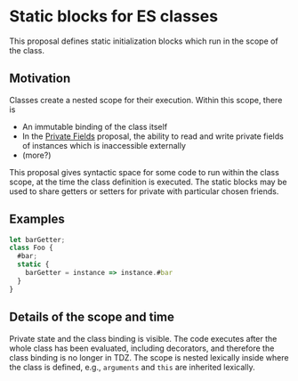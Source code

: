 # Static blocks for ES classes

This proposal defines static initialization blocks which run in the scope of the class.

## Motivation

Classes create a nested scope for their execution. Within this scope, there is
- An immutable binding of the class itself
- In the [Private Fields](https://github.com/tc39/proposal-private-fields) proposal, the ability to read and write private fields of instances which is inaccessible externally
- (more?)

This proposal gives syntactic space for some code to run within the class scope, at the time the class definition is executed. The static blocks may be used to share getters or setters for private with particular chosen friends.

## Examples

```js
let barGetter;
class Foo {
  #bar;
  static {
    barGetter = instance => instance.#bar
  }
}
```

## Details of the scope and time

Private state and the class binding is visible. The code executes after the whole class has been evaluated, including decorators, and therefore the class binding is no longer in TDZ. The scope is nested lexically inside where the class is defined, e.g., `arguments` and `this` are inherited lexically.
